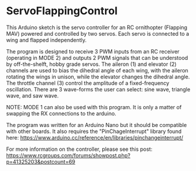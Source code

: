 # ServoFlappingControl
This Arduino sketch is the servo controller for an RC ornithopter (Flapping MAV) powered and controlled by two servos. Each servo is connected to a wing and flapped independently.

The program is designed to receive 3 PWM inputs from an RC receiver (operating in MODE 2) and outputs 2 PWM signals that can be understood by off-the-shelft, hobby grade servos. The aileron (1) and elevator (2) channels are used to bias the dihedral angle of each wing, with the aileron rotating the wings in unison, while the elevator changes the dihedral angle. The throttle channel (3) control the amplitude of a fixed-frequency oscillation. There are 3 wave-forms the user can select: sine wave, triangle wave, and saw wave. 

NOTE: MODE 1 can also be used with this program. It is only a matter of swapping the RX connections to the arduino.

The program was written for an Arduino Nano but it should be compatible with other boards. It also requires the "PinChageInterrupt" library found here:
  https://www.arduino.cc/reference/en/libraries/pinchangeinterrupt/

For more information on the controller, please see this post:
  https://www.rcgroups.com/forums/showpost.php?p=41325203&postcount=69
